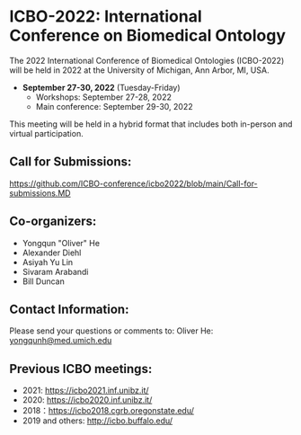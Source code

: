 # ICBO-2022: International Conference on Biomedical Ontology

The 2022 International Conference of Biomedical Ontologies (ICBO-2022) will be held in 2022 at the University of Michigan, Ann Arbor, MI, USA. 

- **September 27-30, 2022** (Tuesday-Friday) 
  - Workshops: September 27-28, 2022
  - Main conference: September 29-30, 2022 

This meeting will be held in a hybrid format that includes both in-person and virtual participation.  

 ## Call for Submissions: 
 
https://github.com/ICBO-conference/icbo2022/blob/main/Call-for-submissions.MD 

## Co-organizers: 
- Yongqun "Oliver" He
- Alexander Diehl
- Asiyah Yu Lin
- Sivaram Arabandi
- Bill Duncan

## Contact Information: 

Please send your questions or comments to: 
Oliver He: yongqunh@med.umich.edu 

## Previous ICBO meetings:
- 2021: https://icbo2021.inf.unibz.it/
- 2020: https://icbo2020.inf.unibz.it/
- 2018：https://icbo2018.cgrb.oregonstate.edu/
- 2019 and others: http://icbo.buffalo.edu/

